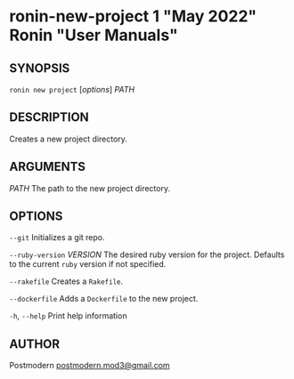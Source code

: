 # ronin-new-project 1 "May 2022" Ronin "User Manuals"

## SYNOPSIS

`ronin new project` [*options*] *PATH*

## DESCRIPTION

Creates a new project directory.

## ARGUMENTS

*PATH*
	The path to the new project directory.

## OPTIONS

`--git`
  Initializes a git repo.

`--ruby-version` *VERSION*
  The desired ruby version for the project. Defaults to the current `ruby`
  version if not specified.

`--rakefile`
  Creates a `Rakefile`.

`--dockerfile`
  Adds a `Dockerfile` to the new project.

`-h`, `--help`
  Print help information

## AUTHOR

Postmodern <postmodern.mod3@gmail.com>

